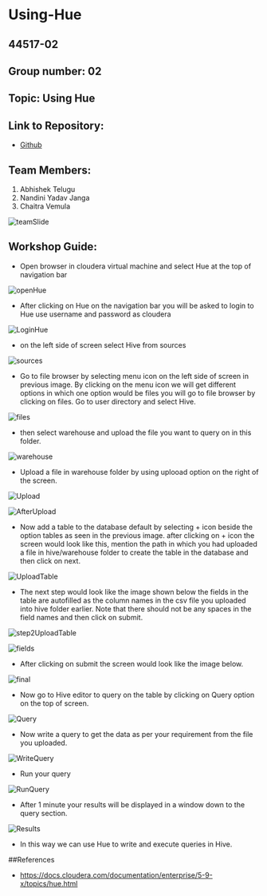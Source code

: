 # Using-Hue
## 44517-02
## Group number: 02
## Topic: Using Hue

## Link to Repository: 
- [Github](https://github.com/Telugua/Using-Hue)

## Team Members:
1. Abhishek Telugu
1. Nandini Yadav Janga
1. Chaitra Vemula

![teamSlide](TeamSlide.PNG)

## Workshop Guide:
- Open browser in cloudera virtual machine and select Hue at the top of navigation bar

![openHue](/images/openHue.PNG)

- After clicking on Hue on the navigation bar you will be asked to login to Hue use username and password as cloudera

![LoginHue](/images/LoginHue.PNG)

- on the left side of screen select Hive from sources

![sources](/images/sources.PNG)

- Go to file browser by selecting menu icon on the left side of screen in previous image. By clicking on the menu icon we will get   different options in which one option would be files you will go to file browser by clicking on files. Go to user directory and select Hive.

![files](/images/Files.PNG)

- then select warehouse and upload the file you want to query on in this folder.

![warehouse](/images/Warehouse.PNG)

- Upload a file in warehouse folder by using uplooad option on the right of the screen.

![Upload](/images/Upload.PNG)

![AfterUpload](/images/AfterUpload.PNG)

- Now add a table to the database default by selecting + icon beside the option tables as seen in the previous image. after clicking on + icon the screen would look like this, mention the path in which you had uploaded a file in hive/warehouse folder to create the table in the database and then click on next.

![UploadTable](/images/uploadtabletodb.PNG)

- The next step would look like the image shown below the fields in the table are autofilled as the column names in the csv file you uploaded into hive folder earlier. Note that there should not be any spaces in the field names and then click on submit.

![step2UploadTable](/images/step2touploadfiletodb.PNG)

![fields](/images/Fields.PNG)

- After clicking on submit the screen would look like the image below.

![final](/images/finaldb.PNG)

- Now go to Hive editor to query on the table by clicking on Query option on the top of screen.

![Query](/images/Query.PNG)

- Now write a query to get the data as per your requirement from the file you uploaded.

![WriteQuery](/images/Writequery.PNG)

- Run your query 

![RunQuery](/images/RunQuery.PNG)

- After 1 minute your results will be displayed in a window down to the query section.

![Results](/images/Results.PNG)

- In this way we can use Hue to write and execute queries in Hive.

##References

- https://docs.cloudera.com/documentation/enterprise/5-9-x/topics/hue.html

















